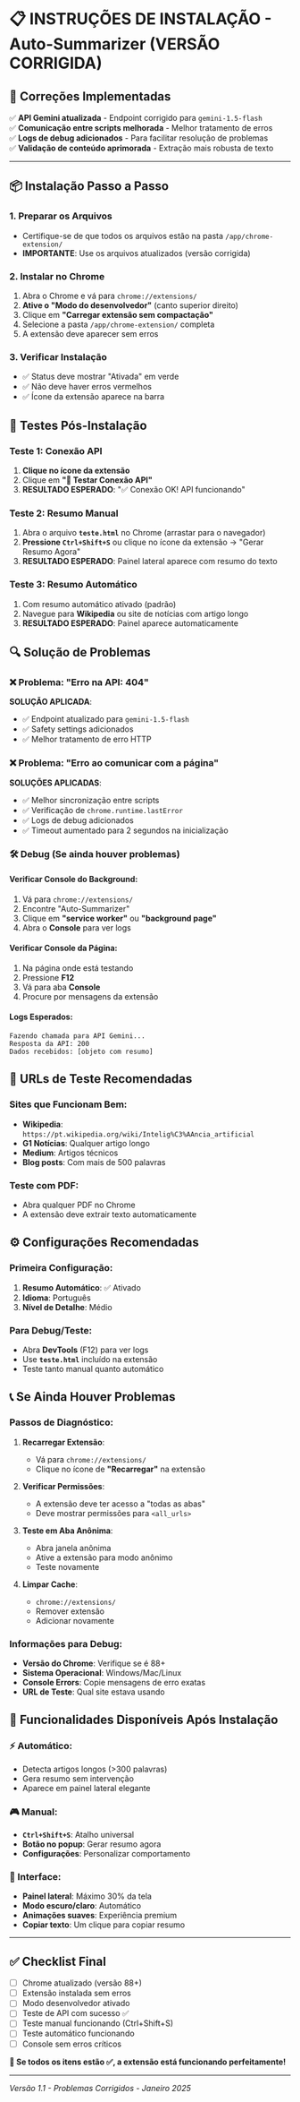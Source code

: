 # 📋 INSTRUÇÕES DE INSTALAÇÃO - Auto-Summarizer (VERSÃO CORRIGIDA)

## 🔧 Correções Implementadas

✅ **API Gemini atualizada** - Endpoint corrigido para `gemini-1.5-flash`  
✅ **Comunicação entre scripts melhorada** - Melhor tratamento de erros  
✅ **Logs de debug adicionados** - Para facilitar resolução de problemas  
✅ **Validação de conteúdo aprimorada** - Extração mais robusta de texto  

---

## 📦 Instalação Passo a Passo

### 1. Preparar os Arquivos
- Certifique-se de que todos os arquivos estão na pasta `/app/chrome-extension/`
- **IMPORTANTE**: Use os arquivos atualizados (versão corrigida)

### 2. Instalar no Chrome
1. Abra o Chrome e vá para `chrome://extensions/`
2. **Ative o "Modo do desenvolvedor"** (canto superior direito)
3. Clique em **"Carregar extensão sem compactação"**
4. Selecione a pasta `/app/chrome-extension/` completa
5. A extensão deve aparecer sem erros

### 3. Verificar Instalação
- ✅ Status deve mostrar "Ativada" em verde
- ✅ Não deve haver erros vermelhos
- ✅ Ícone da extensão aparece na barra

## 🧪 Testes Pós-Instalação

### Teste 1: Conexão API
1. **Clique no ícone da extensão**
2. Clique em **"🔗 Testar Conexão API"**
3. **RESULTADO ESPERADO**: "✅ Conexão OK! API funcionando"

### Teste 2: Resumo Manual
1. Abra o arquivo **`teste.html`** no Chrome (arrastar para o navegador)
2. **Pressione `Ctrl+Shift+S`** ou clique no ícone da extensão → "Gerar Resumo Agora"
3. **RESULTADO ESPERADO**: Painel lateral aparece com resumo do texto

### Teste 3: Resumo Automático
1. Com resumo automático ativado (padrão)
2. Navegue para **Wikipedia** ou site de notícias com artigo longo
3. **RESULTADO ESPERADO**: Painel aparece automaticamente

## 🔍 Solução de Problemas

### ❌ Problema: "Erro na API: 404"
**SOLUÇÃO APLICADA**:
- ✅ Endpoint atualizado para `gemini-1.5-flash`
- ✅ Safety settings adicionados
- ✅ Melhor tratamento de erro HTTP

### ❌ Problema: "Erro ao comunicar com a página"
**SOLUÇÕES APLICADAS**:
- ✅ Melhor sincronização entre scripts
- ✅ Verificação de `chrome.runtime.lastError`
- ✅ Logs de debug adicionados
- ✅ Timeout aumentado para 2 segundos na inicialização

### 🛠️ Debug (Se ainda houver problemas)

#### Verificar Console do Background:
1. Vá para `chrome://extensions/`
2. Encontre "Auto-Summarizer"
3. Clique em **"service worker"** ou **"background page"**
4. Abra o **Console** para ver logs

#### Verificar Console da Página:
1. Na página onde está testando
2. Pressione **F12**
3. Vá para aba **Console**
4. Procure por mensagens da extensão

#### Logs Esperados:
```
Fazendo chamada para API Gemini...
Resposta da API: 200
Dados recebidos: [objeto com resumo]
```

## 🎯 URLs de Teste Recomendadas

### Sites que Funcionam Bem:
- **Wikipedia**: `https://pt.wikipedia.org/wiki/Intelig%C3%AAncia_artificial`
- **G1 Notícias**: Qualquer artigo longo
- **Medium**: Artigos técnicos
- **Blog posts**: Com mais de 500 palavras

### Teste com PDF:
- Abra qualquer PDF no Chrome
- A extensão deve extrair texto automaticamente

## ⚙️ Configurações Recomendadas

### Primeira Configuração:
1. **Resumo Automático**: ✅ Ativado
2. **Idioma**: Português
3. **Nível de Detalhe**: Médio

### Para Debug/Teste:
- Abra **DevTools** (F12) para ver logs
- Use **`teste.html`** incluído na extensão
- Teste tanto manual quanto automático

## 📞 Se Ainda Houver Problemas

### Passos de Diagnóstico:

1. **Recarregar Extensão**:
   - Vá para `chrome://extensions/`
   - Clique no ícone de **"Recarregar"** na extensão

2. **Verificar Permissões**:
   - A extensão deve ter acesso a "todas as abas"
   - Deve mostrar permissões para `<all_urls>`

3. **Teste em Aba Anônima**:
   - Abra janela anônima
   - Ative a extensão para modo anônimo
   - Teste novamente

4. **Limpar Cache**:
   - `chrome://extensions/`
   - Remover extensão
   - Adicionar novamente

### Informações para Debug:
- **Versão do Chrome**: Verifique se é 88+
- **Sistema Operacional**: Windows/Mac/Linux
- **Console Errors**: Copie mensagens de erro exatas
- **URL de Teste**: Qual site estava usando

## 🎉 Funcionalidades Disponíveis Após Instalação

### ⚡ Automático:
- Detecta artigos longos (>300 palavras)
- Gera resumo sem intervenção
- Aparece em painel lateral elegante

### 🎮 Manual:
- **`Ctrl+Shift+S`**: Atalho universal
- **Botão no popup**: Gerar resumo agora
- **Configurações**: Personalizar comportamento

### 📱 Interface:
- **Painel lateral**: Máximo 30% da tela
- **Modo escuro/claro**: Automático
- **Animações suaves**: Experiência premium
- **Copiar texto**: Um clique para copiar resumo

---

## ✅ Checklist Final

- [ ] Chrome atualizado (versão 88+)
- [ ] Extensão instalada sem erros
- [ ] Modo desenvolvedor ativado
- [ ] Teste de API com sucesso ✅
- [ ] Teste manual funcionando (Ctrl+Shift+S)
- [ ] Teste automático funcionando
- [ ] Console sem erros críticos

**🎯 Se todos os itens estão ✅, a extensão está funcionando perfeitamente!**

---

*Versão 1.1 - Problemas Corrigidos - Janeiro 2025*